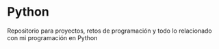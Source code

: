 # Python
Repositorio para proyectos, retos de programación y todo lo relacionado con mi programación en Python
